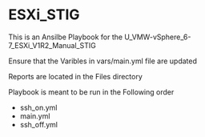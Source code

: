 # ESXi_STIG
This is an Ansilbe Playbook for the U_VMW-vSphere_6-7_ESXi_V1R2_Manual_STIG

Ensure that the Varibles in vars/main.yml file are updated

Reports are located in the Files directory

Playbook is meant to be run in the Following order

- ssh_on.yml
- main.yml
- ssh_off.yml
